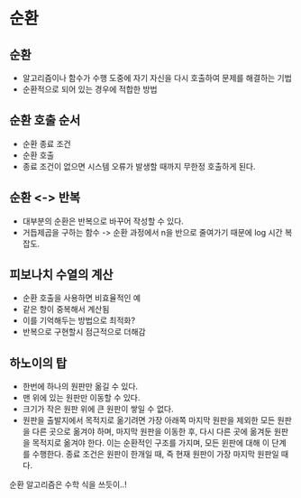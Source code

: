 # 순환

## 순환

- 알고리즘이나 함수가 수행 도중에 자기 자신을 다시 호출하여 문제를 해결하는 기법
- 순환적으로 되어 있는 경우에 적합한 방법

## 순환 호출 순서

- 순환 종료 조건
- 순환 호출
- 종료 조건이 없으면 시스템 오류가 발생할 때까지 무한정 호출하게 된다.

## 순환 <-> 반복

- 대부분의 순환은 반복으로 바꾸어 작성할 수 있다.
- 거듭제곱을 구하는 함수 -> 순환 과정에서 n을 반으로 줄여가기 때문에 log 시간 복잡도.

## 피보나치 수열의 계산

- 순환 호출을 사용하면 비효율적인 예
- 같은 항이 중복해서 계산됨
- 이를 기억해두는 방법으로 최적화?
- 반복으로 구현할시 점근적으로 더해감

## 하노이의 탑

- 한번에 하나의 원판만 옮길 수 있다.
- 맨 위에 있는 원판만 이동할 수 있다.
- 크기가 작은 원판 위에 큰 원판이 쌓일 수 없다.
- 원판을 출발지에서 목적지로 옮기려면 가장 아래쪽 마지막 원판을 제외한 모든 원판을 다른 곳으로 옮겨야 하며, 마지막 원판을 이동한 후, 다시 다른 곳에 옮겨둔 원판을 목적지로 옮겨야 한다. 이는 순환적인 구조를 가지며, 모든 윈판에 대해 이 단계를 수행한다. 종료 조건은 원판이 한개일 때, 즉 현재 원판이 가장 마지막 원판일 때다.

순환 알고리즘은 수학 식을 쓰듯이..!
